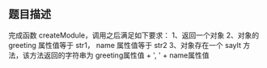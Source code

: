 ## 题目描述

完成函数 createModule，调用之后满足如下要求：
1、返回一个对象
2、对象的 greeting 属性值等于 str1， name 属性值等于 str2
3、对象存在一个 sayIt 方法，该方法返回的字符串为 greeting属性值 + ', ' + name属性值